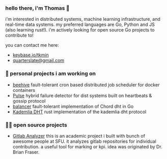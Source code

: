 ### hello there, i'm Thomas 👋

i'm interested in distributed systems, machine learning infrastructure, and real-time data systems. my preferred languages are Go, Python and JS (also learning rust!). i'm actively looking for open source Go projects to contribute to!
 
 you can contact me here:
 - [keybase.io/tkmin](https://keybase.io/tkmin)
 - [quarterslate@gmail.com](quarterslate@gmail.com)

### 🔭 personal projects i am working on

 - [beehive](https://github.com/quarterblue/beehive) fault-tolerant cron based distributed job scheduler for docker containers
 - [Pulse](https://github.com/quarterblue/pulse) hybrid failure detector for dist systems built on heartbeats & gossip protocol
 - [balancer](https://github.com/quarterblue/balancer) fault-tolerant implementation of Chord dht in Go
 - [Kademlia DHT](https://github.com/quarterblue/kademlia-dht) rust implementation of the kademlia dht protocol

### 👨‍🚀 open source projects

 - [Gitlab Analyzer](https://github.com/gitlab-analyzer/gitlabanalyzer) this is an academic project i built with bunch of awesome people at SFU. it analyzes gitlab repositories for individual contribution. a useful tool for marking or kpi. idea was originated by Dr. Brian Fraser. 

<!--
**quarterblue/quarterblue** is a ✨ _special_ ✨ repository because its `README.md` (this file) appears on your GitHub profile.

Here are some ideas to get you started:

- 🔭 I’m currently working on ...
- 🌱 I’m currently learning ...
- 👯 I’m looking to collaborate on ...
- 🤔 I’m looking for help with ...
- 💬 Ask me about ...
- 📫 How to reach me: ...
- 😄 Pronouns: ...
- ⚡ Fun fact: ...
-->
